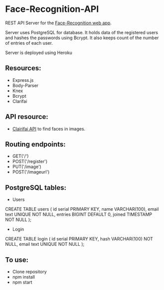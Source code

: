 # Face-Recognition-API
REST API Server for the [Face-Recognition web app](https://github.com/Chocotunda/Face-Recognition).

Server uses PostgreSQL for database. It holds data of the registered users and hashes the passwords using Bcrypt. It also keeps count of the number of entries of each user.

Server is deployed using Heroku

## Resources:
- Express.js
- Body-Parser
- Knex
- Bcrypt
- Clarifai


## API resource:
- [Clairifai API](https://clarifai.com/)
 to find faces in images.

## Routing endpoints:
- GET('/')
- POST('/register')
- PUT('/image')
- POST('/imageurl')

## PostgreSQL tables:
- Users


CREATE TABLE users (
	id serial PRIMARY KEY,
	name VARCHAR(100),
	email text UNIQUE NOT NULL,
	entries BIGINT DEFAULT 0,
	joined TIMESTAMP NOT NULL
);


- Login


CREATE TABLE login (
	id serial PRIMARY KEY,
	hash VARCHAR(100) NOT NULL,
	email text UNIQUE NOT NULL
);


## To use:
- Clone repository
- npm install
- npm start
